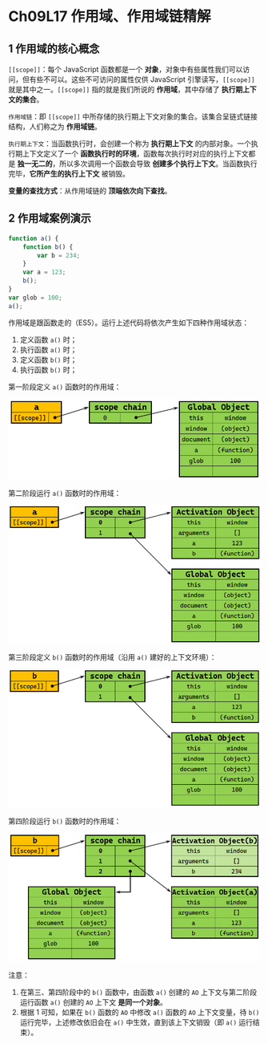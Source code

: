 # Ch09L17 作用域、作用域链精解



## 1 作用域的核心概念

`[[scope]]`：每个 JavaScript 函数都是一个 **对象**，对象中有些属性我们可以访问，但有些不可以。这些不可访问的属性仅供 JavaScript 引擎读写，`[[scope]]` 就是其中之一。`[[scope]]` 指的就是我们所说的 **作用域**，其中存储了 **执行期上下文的集合**。

`作用域链`：即 `[[scope]]` 中所存储的执行期上下文对象的集合。该集合呈链式链接结构，人们称之为 **作用域链**。

`执行期上下文`：当函数执行时，会创建一个称为 **执行期上下文** 的内部对象。一个执行期上下文定义了一个 **函数执行时的环境**，函数每次执行时对应的执行上下文都是 **独一无二的**，所以多次调用一个函数会导致 **创建多个执行上下文**。当函数执行完毕，**它所产生的执行上下文** 被销毁。

**变量的查找方式**：从作用域链的 **顶端依次向下查找**。



## 2 作用域案例演示

```js
function a() {
    function b() {
        var b = 234;
    }
    var a = 123;
    b();
}
var glob = 100;
a();
```

作用域是跟函数走的（ES5）。运行上述代码将依次产生如下四种作用域状态：

1. 定义函数 `a()` 时；
2. 执行函数 `a()` 时；
3. 定义函数 `b()` 时；
4. 执行函数 `b()` 时；

第一阶段定义 `a()` 函数时的作用域：

![](../assets/9.1.png)

第二阶段运行 `a()` 函数时的作用域：

![](../assets/9.2.png)

第三阶段定义 `b()` 函数时的作用域（沿用 `a()` 建好的上下文环境）：

![](../assets/9.3.png)

第四阶段运行 `b()` 函数时的作用域：

![](../assets/9.4.png)

注意：

1. 在第三、第四阶段中的 `b()` 函数中，由函数 `a()` 创建的 `AO` 上下文与第二阶段运行函数 `a()` 创建的 `AO` 上下文 **是同一个对象**。
2. 根据 1 可知，如果在 `b()` 函数的 `AO` 中修改 `a()` 函数的 `AO` 上下文变量，待 `b()` 运行完毕，上述修改依旧会在 `a()` 中生效，直到该上下文销毁（即 `a()` 运行结束）。

